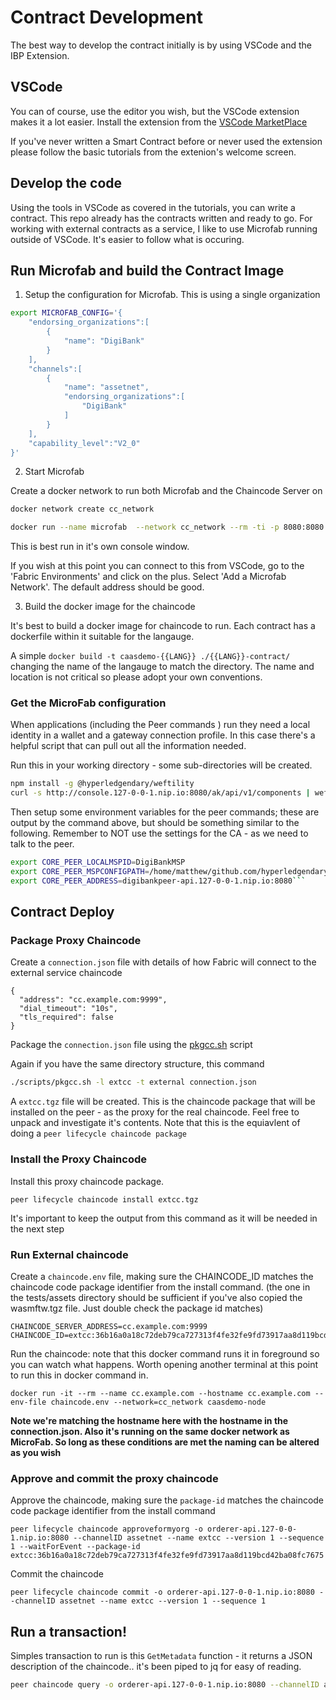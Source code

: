 # Contract Development

The best way to develop the contract initially is by using VSCode and the IBP Extension. 

## VSCode

You can of course, use the editor you wish, but the VSCode extension makes it a lot easier. Install the extension from the [VSCode MarketPlace](https://marketplace.visualstudio.com/items?itemName=IBMBlockchain.ibm-blockchain-platform)

If you've never written a Smart Contract before or never used the extension please follow the basic tutorials from the extenion's welcome screen. 

## Develop the code

Using the tools in VSCode as covered in the tutorials, you can write a contract. This repo already has the contracts written and ready to go. For working with external contracts as a service, I like to use Microfab running outside of VSCode. It's easier to follow what is occuring.

## Run Microfab and build the Contract Image

1. Setup the configuration for Microfab. This is using a single organization

```bash
export MICROFAB_CONFIG='{
    "endorsing_organizations":[
        {
            "name": "DigiBank"
        }
    ],
    "channels":[
        {
            "name": "assetnet",
            "endorsing_organizations":[
                "DigiBank"
            ]
        }
    ],
    "capability_level":"V2_0"
}'
```

2. Start Microfab

Create a docker network to run both Microfab and the Chaincode Server on
```bash
docker network create cc_network
```

```bash
docker run --name microfab  --network cc_network --rm -ti -p 8080:8080 -e MICROFAB_CONFIG="${MICROFAB_CONFIG}"  ibmcom/ibp-microfab
```

This is best run in it's own console window.

If you wish at this point you can connect to this from VSCode, go to the 'Fabric Environments' and click on the plus. Select 'Add a Microfab Network'. The default address should be good.

3. Build the docker image for the chaincode

It's best to build a docker image for chaincode to run. Each contract has a dockerfile within it suitable for the langauge. 

A simple `docker build -t caasdemo-{{LANG}} ./{{LANG}}-contract/` changing the name of the langauge to match the directory. The name and location is not critical so please adopt your own conventions.


### Get the MicroFab configuration

When applications (including the Peer commands ) run they need a local identity in a wallet and a gateway connection profile. In this case there's a helpful script that can pull out all the information needed. 

Run this in your working directory - some sub-directories will be created. 

```bash
npm install -g @hyperledgendary/weftility
curl -s http://console.127-0-0-1.nip.io:8080/ak/api/v1/components | weft microfab -w ./_cfg/microfab/_wallets -p ./_cfg/microfab/_gateways -m ./_cfg/microfab/_msp -f
```

Then setup some environment variables for the peer commands; these are output by the command above, but should be something similar to the following. Remember to NOT use the settings for the CA - as we need to talk to the peer.

```bash
export CORE_PEER_LOCALMSPID=DigiBankMSP
export CORE_PEER_MSPCONFIGPATH=/home/matthew/github.com/hyperledgendary/contract-as-a-server/infrastructure/microfab-dev/_msp/DigiBank/digibankadmin/msp
export CORE_PEER_ADDRESS=digibankpeer-api.127-0-0-1.nip.io:8080```
```

## Contract Deploy

### Package Proxy Chaincode

Create a `connection.json` file with details of how Fabric will connect to the external service chaincode

```
{
  "address": "cc.example.com:9999",
  "dial_timeout": "10s",
  "tls_required": false
}
```

Package the `connection.json` file using the [pkgcc.sh](https://github.com/hyperledgendary/fabric-builders/blob/master/tools/pkgcc.sh) script

Again if you have the same directory structure, this command

```bash
./scripts/pkgcc.sh -l extcc -t external connection.json
```

A `extcc.tgz` file will be created. This is the chaincode package that will be installed on the peer - as the proxy for the real chaincode.  Feel free to unpack and investigate it's contents.  Note that this is the equiavlent of doing a `peer lifecycle chaincode package`

### Install the Proxy Chaincode

Install this proxy chaincode package.

```
peer lifecycle chaincode install extcc.tgz
```

It's important to keep the output from this command as it will be needed in the next step

### Run External chaincode

Create a `chaincode.env` file, making sure the CHAINCODE_ID matches the chaincode code package identifier from the install command. (the one in the tests/assets directory should be sufficient if you've also copied the wasmftw.tgz file.  Just double check the package id matches)

```
CHAINCODE_SERVER_ADDRESS=cc.example.com:9999
CHAINCODE_ID=extcc:36b16a0a18c72deb79ca727313f4fe32fe9fd73917aa8d119bcd42ba08fc7675
```

Run the chaincode: note that this docker command runs it in foreground so you can watch what happens.  Worth opening another terminal at this point to run this in docker command in.

```
docker run -it --rm --name cc.example.com --hostname cc.example.com --env-file chaincode.env --network=cc_network caasdemo-node
```

**Note we're matching the hostname here with the hostname in the connection.json. Also it's running on the same docker network as MicroFab. So long as these conditions are met the naming can be altered as you wish**

### Approve and commit the proxy chaincode

Approve the chaincode, making sure the `package-id` matches the chaincode code package identifier from the install command

```
peer lifecycle chaincode approveformyorg -o orderer-api.127-0-0-1.nip.io:8080 --channelID assetnet --name extcc --version 1 --sequence 1 --waitForEvent --package-id extcc:36b16a0a18c72deb79ca727313f4fe32fe9fd73917aa8d119bcd42ba08fc7675
```

Commit the chaincode

```
peer lifecycle chaincode commit -o orderer-api.127-0-0-1.nip.io:8080 --channelID assetnet --name extcc --version 1 --sequence 1
```

## Run a transaction!

Simples transaction to run is this `GetMetadata` function - it returns a JSON description of the chaincode.. it's been piped to jq for easy of reading.

```bash
peer chaincode query -o orderer-api.127-0-0-1.nip.io:8080 --channelID assetnet -n extcc -c '{"function":"org.hyperledger.fabric:GetMetadata","Args":[]}' | jq
```